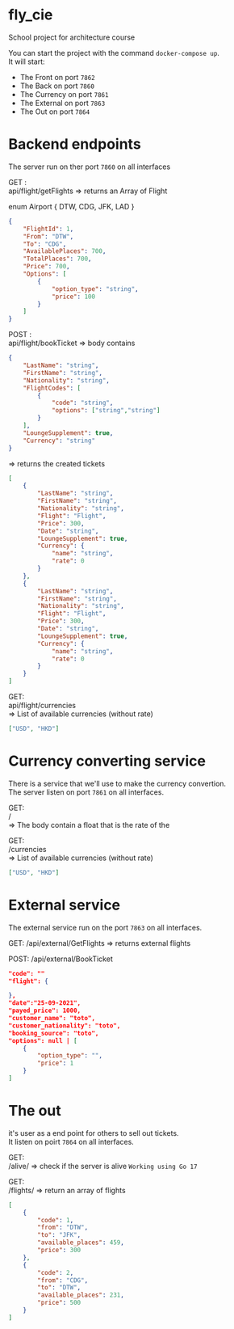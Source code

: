 # fly_cie

School project for architecture course

You can start the project with the command `docker-compose up`.  
It will start:

- The Front on port `7862`
- The Back on port `7860`
- The Currency on port `7861`
- The External on port `7863`
- The Out on port `7864`

# Backend endpoints

The server run on ther port `7860` on all interfaces

GET :  
api/flight/getFlights
=> returns an Array of Flight

enum Airport {
    DTW,
    CDG,
    JFK,
    LAD
}

```json
{
    "FlightId": 1,
    "From": "DTW",
    "To": "CDG",
    "AvailablePlaces": 700,
    "TotalPlaces": 700,
    "Price": 700,
    "Options": [
        {
            "option_type": "string",
            "price": 100
        }
    ]
}
```

POST :  
api/flight/bookTicket
=> body contains
```json
{
    "LastName": "string",
    "FirstName": "string",
    "Nationality": "string",
    "FlightCodes": [
        {
            "code": "string", 
            "options": ["string","string"]
        }
    ],
    "LoungeSupplement": true,
    "Currency": "string"
}
```
=> returns the created tickets
```json
[
    {
        "LastName": "string",
        "FirstName": "string",
        "Nationality": "string",
        "Flight": "Flight",
        "Price": 300,
        "Date": "string",
        "LoungeSupplement": true,
        "Currency": {
            "name": "string",
            "rate": 0
        }
    },
    {
        "LastName": "string",
        "FirstName": "string",
        "Nationality": "string",
        "Flight": "Flight",
        "Price": 300,
        "Date": "string",
        "LoungeSupplement": true,
        "Currency": {
            "name": "string",
            "rate": 0
        }
    }
]
```

GET:  
api/flight/currencies  
=> List of available currencies (without rate)
```json
["USD", "HKD"]
```

# Currency converting service

There is a service that we'll use to make the currency convertion.  
The server listen on port `7861` on all interfaces.

GET:  
/<currency>  
=> The body contain a float that is the rate of the <currency>

GET:  
/currencies  
=> List of available currencies (without rate)
```json
["USD", "HKD"]
```

# External service

The external service run on the port `7863` on all interfaces.

GET:
/api/external/GetFlights
=> returns external flights

POST:
/api/external/BookTicket
```json
"code": ""
"flight": {

},
"date":"25-09-2021",
"payed_price": 1000,
"customer_name": "toto",
"customer_nationality": "toto",
"booking_source": "toto",
"options": null | [
    {
        "option_type": "",
        "price": 1
    }
]
```

# The out

it's user as a end point for others to sell out tickets.  
It listen on poirt `7864` on all interfaces.

GET:  
/alive/
=> check if the server is alive
`Working using Go 17`

GET:  
/flights/
=> return an array of flights

```json
[
    {
        "code": 1,
        "from": "DTW",
        "to": "JFK",
        "available_places": 459,
        "price": 300
    },
    {
        "code": 2,
        "from": "CDG",
        "to": "DTW",
        "available_places": 231,
        "price": 500
    }
]
```
